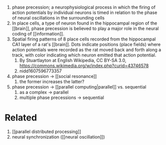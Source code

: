 1. phase precession; a neurophysiological process in which the firing of action potentials by individual neurons is timed in relation to the phase of neural oscillations in the surrounding cells
2. In place cells, a type of neuron found in the hippocampal region of the [[brain]], phase precession is believed to play a major role in the neural coding of [[information]].
3. Spatial firing patterns of 8 place cells recorded from the hippocampal CA1 layer of a rat's [[brain]]. Dots indicate positions (place fields) where action potentials were recorded as the rat moved back and forth along a track, with color indicating which neuron emitted that action potential.
	1. By Stuartlayton at English Wikipedia, CC BY-SA 3.0, https://commons.wikimedia.org/w/index.php?curid=43746578
	2. nidd1607596773357
4. phase precession → [[social resonance]]
	1. the former increases the latter?
5. phase precession → [[parallel computing|parallel]] vs. sequential
	1. as a complex → parallel
	2. multiple phase precessions → sequential

# Related
1. [[parallel distributed processing]]
2. neural synchronization ([[neural oscillation]])